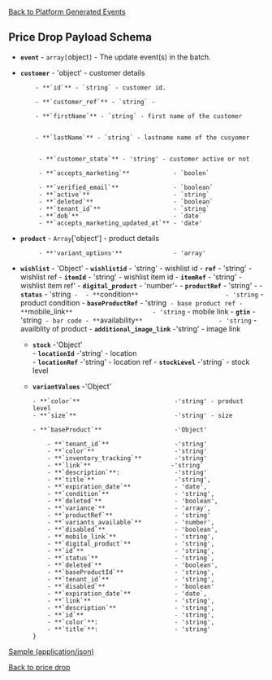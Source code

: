 [Back to Platform Generated Events](/platformgeneratedevents.md#price-drop)

## Price Drop Payload Schema  



- **`event`** - `array[`object`]` - The update event(s) in the batch.

- **`customer`** - 'object' - customer details

          - **`id`** - `string` - customer id. 

          - **`customer_ref`** - `string` - 

          - **`firstName`** - `string` - first name of the customer


          - **`lastName`** - `string` - lastname name of the cusyomer


           - **`customer_state`** - 'string' - customer active or not

           - **`accepts_marketing`**            - `boolen` 

           - **`verified_email`**               - `boolean`
           - **`active`**                       - `string`
           - **`deleted`**                      - `boolean`
           - **`tenant_id`**                    - `string`
           - **`dob`**                          - `date`
           - **`accepts_marketing_updated_at`** - 'date'

- **`product`**  - `Array`['object'] - product details
      
           - **'variant_options'**              - 'array'
- **`wishlist`**                                - 'Object'
           - **`wishlistid`**                   - 'string' - wishlist id
           - **`ref`**                          - 'string' - wishlist ref
           - **`itemId`**                       - 'string' - wishlist item id
           - **`itemRef`**                      - 'string' - wishlist item ref'
        - **`digital_product`**                  -  'number'- 
        - **`productRef`**                       - 'string' -
        - **`status`**                           - 'string` - 
        - **`condition`**                        - 'string` - product condition
        - **`baseProductRef`**                   - 'string` - base product ref
        - **`mobile_link`**                      - 'string` - mobile link
        - **`gtin`**                             - 'string` - bar code
        - **`availability`**                     - 'string` - availblity of product
        - **`additional_image_link`**              -'string' - image link
  - **`stock`**                                    -'Object'  
        - **`locationId`**                      -'string' - location       
        - **`locationRef`**                     -'string' - location ref
        - **`stockLevel`**                      -'string` - stock level 
  - **`variantValues`**                         -'Object'
            
        - **`color`**                          -'string' - product level
        - **`size`**                           -'string' - size
            
        - **`baseProduct`**                    -'Object'
            
            - **`tenant_id`**                  -'string'
            - **`color`**                      -'string'
            - **`inventory_tracking`**         -'string'
            - **`link`**                      -'string`                     
            - **`description`**:               -'string'
            - **`title`**                      -'string',
            - **`expiration_date`**            - 'date',
            - **`condition`**                  - 'string',
            - **`deleted`**                    - 'boolean',
            - **`variance`**                   - 'array',
            - **`productRef`**                 - 'string'
            - **`variants_available`**         - 'number',
            - **`disabled`**                   - 'boolean',
            - **`mobile_link`**                - 'string',
            - **`digital_product`**            - 'string',
            - **`id`**                         - 'string', 
            - **`status`**                     - 'string`,
            - **`deleted`**                    - 'boolean',
            - **`baseProductId`**              - 'string',
            - **`tenant_id`**                  - 'string',
            - **`disabled`**                   - 'boolean'
            - **`expiration_date`**            - 'date`,
            - **`link`**                       - 'string',
            - **`description`**                - 'string',
            - **`id`**                         - 'string',         
            - **`color`**:                     - 'string',
            - **`title`**:                     - 'string'
        }
[Sample (application/json)](priceDropEventNotificationMessage.md#example-applicationjson)

[Back to price drop ](../platformgeneratedevents.md#price-drop)

    

